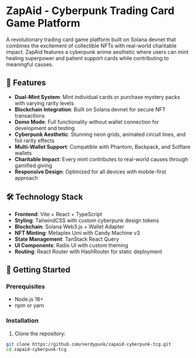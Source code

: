 # ZapAid - Cyberpunk Trading Card Game Platform

A revolutionary trading card game platform built on Solana devnet that combines the excitement of collectible NFTs with real-world charitable impact. ZapAid features a cyberpunk anime aesthetic where users can mint healing superpower and patient support cards while contributing to meaningful causes.

## 🌟 Features

- **Dual-Mint System**: Mint individual cards or purchase mystery packs with varying rarity levels
- **Blockchain Integration**: Built on Solana devnet for secure NFT transactions
- **Demo Mode**: Full functionality without wallet connection for development and testing
- **Cyberpunk Aesthetic**: Stunning neon grids, animated circuit lines, and foil rarity effects
- **Multi-Wallet Support**: Compatible with Phantom, Backpack, and Solflare wallets
- **Charitable Impact**: Every mint contributes to real-world causes through gamified giving
- **Responsive Design**: Optimized for all devices with mobile-first approach

## 🛠 Technology Stack

- **Frontend**: Vite + React + TypeScript
- **Styling**: TailwindCSS with custom cyberpunk design tokens
- **Blockchain**: Solana Web3.js + Wallet Adapter
- **NFT Minting**: Metaplex Umi with Candy Machine v3
- **State Management**: TanStack React Query
- **UI Components**: Radix UI with custom theming
- **Routing**: React Router with HashRouter for static deployment

## 🚀 Getting Started

### Prerequisites
- Node.js 18+ 
- npm or yarn

### Installation

1. Clone the repository:
```bash
git clone https://github.com/nerdypunk/zapaid-cyberpunk-tcg.git
cd zapaid-cyberpunk-tcg
